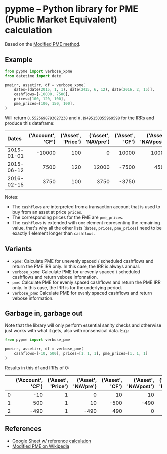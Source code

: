 # pypme – Python library for PME (Public Market Equivalent) calculation

Based on the [Modified PME
method](https://en.wikipedia.org/wiki/Public_Market_Equivalent#Modified_PME).

## Example

```python
from pypme import verbose_xpme
from datetime import date

pmeirr, assetirr, df = verbose_xpme(
    dates=[date(2015, 1, 1), date(2015, 6, 12), date(2016, 2, 15)],
    cashflows=[-10000, 7500],
    prices=[100, 120, 100],
    pme_prices=[100, 150, 100],
)
```

Will return `0.5525698793027238` and  `0.19495150355969598` for the IRRs and produce this
dataframe:

| Dates      | ('Account', 'CF') | ('Asset', 'Price') | ('Asset', 'NAVpre') | ('Asset', 'CF') | ('Asset', 'NAVpost') | ('PME', 'Price') | ('PME', 'NAVpre') | ('PME', 'CF') | ('PME', 'NAVpost') |
| :--------- | ----------------: | -----------------: | ------------------: | --------------: | -------------------: | ---------------: | ----------------: | ------------: | -----------------: |
| 2015-01-01 |            -10000 |                100 |                   0 |           10000 |                10000 |              100 |                 0 |         10000 |              10000 |
| 2015-06-12 |              7500 |                120 |               12000 |           -7500 |                 4500 |              150 |             15000 |         -9375 |               5625 |
| 2016-02-15 |              3750 |                100 |                3750 |           -3750 |                    0 |              100 |              3750 |         -3750 |                  0 |

Notes:
- The `cashflows` are interpreted from a transaction account that is used to buy from an
  asset at price `prices`.
- The corresponding prices for the PME are `pme_prices`.
- The `cashflows` is extended with one element representing the remaining value, that's
  why all the other lists (`dates`, `prices`, `pme_prices`) need to be exactly 1 element
  longer than `cashflows`.

## Variants

- `xpme`: Calculate PME for unevenly spaced / scheduled cashflows and return the PME IRR
  only. In this case, the IRR is always annual.
- `verbose_xpme`: Calculate PME for unevenly spaced / scheduled cashflows and return
  vebose information.
- `pme`: Calculate PME for evenly spaced cashflows and return the PME IRR only. In this
  case, the IRR is for the underlying period.
- `verbose_pme`: Calculate PME for evenly spaced cashflows and return vebose
  information.

## Garbage in, garbage out

Note that the library will only perform essential sanity checks and otherwise just works
with what it gets, also with nonsensical data. E.g.:

```python
from pypme import verbose_pme

pmeirr, assetirr, df = verbose_pme(
    cashflows=[-10, 500], prices=[1, 1, 1], pme_prices=[1, 1, 1]
)
```

Results in this df and IRRs of 0:

|      | ('Account', 'CF') | ('Asset', 'Price') | ('Asset', 'NAVpre') | ('Asset', 'CF') | ('Asset', 'NAVpost') | ('PME', 'Price') | ('PME', 'NAVpre') | ('PME', 'CF') | ('PME', 'NAVpost') |
| ---: | ----------------: | -----------------: | ------------------: | --------------: | -------------------: | ---------------: | ----------------: | ------------: | -----------------: |
|    0 |               -10 |                  1 |                   0 |              10 |                   10 |                1 |                 0 |            10 |                 10 |
|    1 |               500 |                  1 |                  10 |            -500 |                 -490 |                1 |                10 |          -500 |               -490 |
|    2 |              -490 |                  1 |                -490 |             490 |                    0 |                1 |              -490 |           490 |                  0 |


## References

- [Google Sheet w/ reference calculation](https://docs.google.com/spreadsheets/d/1LMSBU19oWx8jw1nGoChfimY5asUA4q6Vzh7jRZ_7_HE/edit#gid=0)
- [Modified PME on Wikipedia](https://en.wikipedia.org/wiki/Public_Market_Equivalent#Modified_PME)
